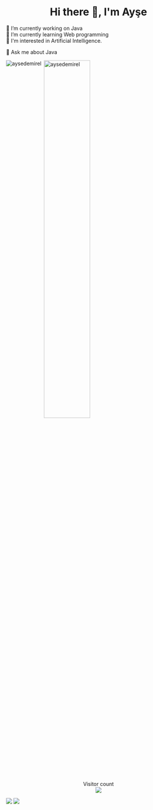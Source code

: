 <h1 align="center">Hi there 👋, I'm Ayşe</h1>
🔭 I’m currently working on Java <br> 
🌱 I’m currently learning Web programming <br> 
🤖 I'm interested in Artificial Intelligence.

💬 Ask me about Java

<p><img align="left" src="https://github-readme-stats.vercel.app/api/top-langs?username=aysedemirel&show_icons=true&theme=radical&locale=en&layout=compact" alt="aysedemirel" /></p>


<p>&nbsp;<img align="center" src="https://github-readme-stats.vercel.app/api?username=aysedemirel&show_icons=true&theme=dark&locale=en" alt="aysedemirel" width="50%" /></p>

<p align="center"> 
  Visitor count<br>
  <img src="https://profile-counter.glitch.me/aysedemirel/count.svg" />
</p>

[![](https://img.shields.io/badge/-linkedin-0073B1?style=flat-square)](https://www.linkedin.com/in/ayse-demirel/)
[![](https://img.shields.io/badge/-twitter-1C9CEA?style=flat-square)](https://twitter.com/aysee_demirel)
